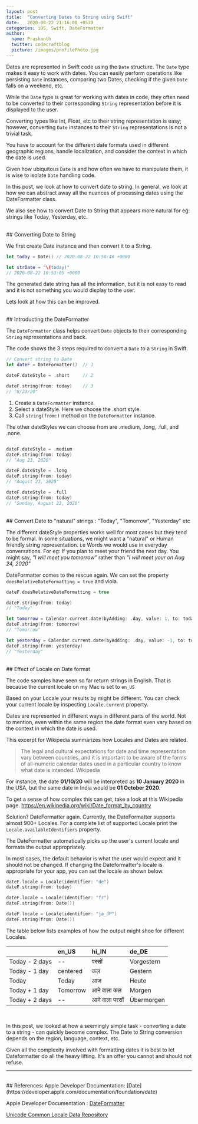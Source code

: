 ```yaml
---
layout: post
title:  "Converting Dates to String using Swift"
date:   2020-08-22 21:16:00 +0530
categories: iOS, Swift, DateFormatter 
author:
  name: Prashanth 
  twitter: codecraftblog 
  picture: /images/profilePhoto.jpg
---
```


Dates are represented in Swift code using the `Date` structure. 
The `Date` type makes it easy to work with dates. You can easily perform operations like persisting `Date` instances, comparing two Dates, checking if the given `Date` falls on a weekend, etc.

While the `Date` type is great for working with dates in code, they often need to be converted to their corresponding `String` representation before it is displayed to the user.

Converting types like Int, Float, etc to their string representation is easy; however, converting `Date` instances to their `String` representations is not a trivial task.

You have to account for the different date formats used in different geographic regions, handle localization, and consider the context in which the date is used.

Given how ubiquitous `Date` is and how often we have to manipulate them, it is wise to isolate `Date` handling code.

In this post, we look at how to convert date to string. In general, we look at how we can abstract away all the nuances of processing dates using the DateFormatter class. 

We also see how to convert Date to String that appears more natural for eg: strings like Today, Yesterday, etc.

<!--more-->

<br>
## Converting Date to String  

We first create Date instance and then convert it to a String. 

```swift
let today = Date() // 2020-08-22 10:50:48 +0000

let strDate = "\(today)"
// 2020-08-22 10:53:05 +0000
```

The generated date string has all the information, but it is not easy to read and it is not something you would display to the user.

Lets look at how this can be improved.

<br>
## Introducting the DateFormatter 

The `DateFormatter` class helps convert `Date` objects to their corresponding `String` representations and back.

The code shows the 3 steps required to convert a `Date` to a `String` in Swift.

```swift
// Convert string to Date
let dateF = DateFormatter()  // 1

dateF.dateStyle = .short     // 2 

dateF.string(from: today)    // 3 
// "8/23/20"
```

1. Create a `DateFormatter` instance.
2. Select a dateStyle. Here we choose the .short style. 
3. Call `string(from:)` method on the `DateFormatter` instance.

The other dateStyles we can choose from are .medium, .long, .full, and .none. 

```swift

dateF.dateStyle = .medium
dateF.string(from: today)
// "Aug 23, 2020"

dateF.dateStyle = .long
dateF.string(from: today)
// "August 23, 2020"

dateF.dateStyle = .full
dateF.string(from: today)
// "Sunday, August 23, 2020"
```

<br>
## Convert Date to "natural" strings : "Today", "Tomorrow", "Yesterday" etc

The different dateStyle properties works well for most cases but they tend to be formal. In some situations, we might want a "natural" or Human friendly string representation. i.e Words we would use in everyday conversations.
For eg: If you plan to meet your friend the next day. You might say, *"I will meet you tomorrow"* rather than *"I will meet your on Aug 24, 2020"*

DateFormatter comes to the rescue again. We can set the property `doesRelativeDateFormatting = true` and viola.

```swift
dateF.doesRelativeDateFormatting = true

dateF.string(from: today)
// "Today" 

let tomorrow = Calendar.current.date(byAdding: .day, value: 1, to: today)!
dateF.string(from: tomorrow)  
// "Tomorrow" 

let yesterday = Calendar.current.date(byAdding: .day, value: -1, to: today)!
dateF.string(from: yesterday)  
// "Yesterday" 
```

<br>
## Effect of Locale on Date format

The code samples have seen so far return strings in English. That is because the current locale on my Mac is set to `en_US` 

Based on your Locale your results by might be different. You can check your current locale by inspecting `Locale.current` property.

Dates are represented in different ways in different parts of the world. Not to mention, even within the same region the date format even vary based on the context in which the date is used. 

This excerpt for Wikipedia summarizes how Locales and Dates are related. 

>The legal and cultural expectations for date and time representation vary between countries, and it is important to be aware of the forms of all-numeric calendar dates used in a particular country to know what date is intended.
> Wikipedia 

For instance, the date **01/10/20** will be interpreted as **10 January 2020** in the USA, but the same date in India would be **01 October 2020**.

To get a sense of how complex this can get, take a look at this Wikipedia page. https://en.wikipedia.org/wiki/Date_format_by_country

Solution? DateFormatter again. Currently, the DateFormatter supports almost 900+ Locales. 
For a complete list of supported Locale print the `Locale.availableIdentifiers` property.

The DateFormatter automatically picks up the user's current locale and formats the output appropriately. 

In most cases, the default behavior is what the user would expect and it should not be changed. 
If changing the Dateformatter's locale is appropriate for your app, you can set the locale as shown below. 

```swift
dateF.locale = Locale(identifier: "de")
dateF.string(from: today)

dateF.locale = Locale(identifier: "fr")
dateF.string(from: Date())

dateF.locale = Locale(identifier: "ja_JP")
dateF.string(from: Date())

```

The table below lists examples of how the output might shoe for different Locales.

| | en_US| hi_IN| de_DE
| ------------- |:-------------|:-----|:-----|
| Today - 2 days | -- |परसों | Vorgestern|
| Today - 1 day | centered      | कल | Gestern|
| Today | Today | आज | Heute|
| Today + 1 day  | Tomorrow | आने वाला कल | Morgen | 
| Today + 2 days | -- | आने वाला परसों | Übermorgen |

<br>

In this post, we looked at how a seemingly simple task - converting a date to a string - can quickly become complex.
The Date to String conversion depends on the region, language, context, etc.

Given all the complexity involved with formatting dates it is best to let Dateformatter do all the heavy lifting.
It's an offer you cannot and should not refuse. 

----
<br>
## References:
Apple Developer Documentation: [Date](https://developer.apple.com/documentation/foundation/date)

Apple Developer Documentation : [DateFormatter](https://developer.apple.com/documentation/foundation/dateformatter)

[Unicode Common Locale Data Repository](http://cldr.unicode.org/translation/date-time-1/date-time-patterns)

